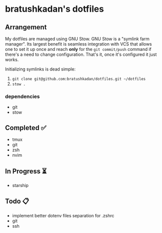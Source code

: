 # bratushkadan's dotfiles

## Arrangement

My dotfiles are managed using GNU Stow. GNU Stow is a "symlink farm manager". Its largest benefit is seamless integration with VCS that allows one to set it up once and reach **only** for the `git commit/push` command if there's a need to change configuration. That's it, once it's configured it just works.

Initializing symlinks is dead simple:

1. `git clone git@github.com:bratushkadan/dotfiles.git ~/dotfiles`
2. `stow .`

### dependencies

- git
- stow

## Completed ✅

- tmux
- git
- zsh
- nvim

## In Progress ⏳

- starship

## Todo 📋

- implement better dotenv files separation for .zshrc
- git
- ssh

